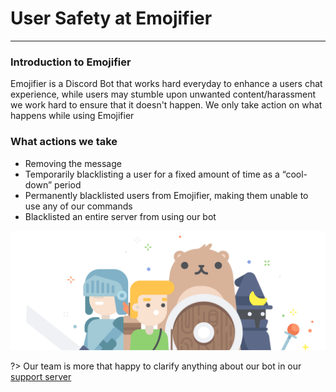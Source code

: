 # User Safety at Emojifier
---
### Introduction to Emojifier
Emojifier is a Discord Bot that works hard everyday to enhance a users chat experience, while users may stumble upon unwanted content/harassment we work hard to ensure that it doesn't happen. We only take action on what happens while using Emojifier

### What actions we take
- Removing the message
- Temporarily blacklisting a user for a fixed amount of time as a “cool-down” period
- Permanently blacklisted users from Emojifier, making them unable to use any of our commands
- Blacklisted an entire server from using our bot


![bearprotection](../images/bearprotection.png)

?> Our team is more that happy to clarify anything about our bot in our [support server](https://discord.gg/qGvzMas)
